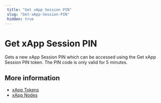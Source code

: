 ```yaml
---
 title: "Get xApp Session PIN" 
 slug: "Get-xApp-Session-PIN" 
 hidden: true 
---
```


# Get xApp Session PIN

Gets a new xApp Session PIN which can be accessed using the Get xApp Session PIN token. The PIN code is only valid for 5 minutes.

## More information

- [xApp Tokens](../../xApp/tokens.md)
- [xApp Nodes](overview.md)
